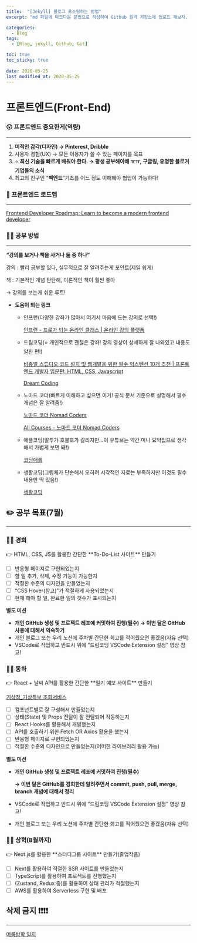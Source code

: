 ```yaml
---
title:  "[Jekyll] 블로그 포스팅하는 방법"
excerpt: "md 파일에 마크다운 문법으로 작성하여 Github 원격 저장소에 업로드 해보자. 에디터는 Visual Studio code 사용! 로컬 서버에서 확인도 해보자. "

categories:
  - Blog
tags:
  - [Blog, jekyll, Github, Git]

toc: true
toc_sticky: true
 
date: 2020-05-25
last_modified_at: 2020-05-25
---
```

# 프론트엔드(Front-End)

### 😮 프론트엔드 중요한게(역량)

---

1. **미적인 감각(디자인) → Pinterest, Dribble** 
2. 사용자 경험(UX) → 모든 이용자가 쓸 수 있는 페이지를 목표
3. ⭐️ **최신 기술을 빠르게 배워야 한다. → 평생 공부해야해 ㅠㅠ, 구글링, 유명한 블로거 기업들의 소식** 
4. 최고의 친구인 “**벡엔드**”기초를 어느 정도 이해해야 협업이 가능하다!

### 📍 프론트엔드 로드맵

---

[Frontend Developer Roadmap: Learn to become a modern frontend developer](https://roadmap.sh/frontend)

### 🙇‍♂️ 공부 방법

---

**“강의를 보거나 책을 사거나 둘 중 하나”**

강의 : 빨리 공부할 있다, 실무적으로 잘 알려주는게 포인트(제일 쉽게)

책 : 기본적인 개념 탄탄해, 이론적인 책이 훨씬 좋아

→ 강의를 보는게 쉬운 루트!

- **도움이 되는 링크**
    - 인프런(다양한 강좌가 많아서 여기서 마음에 드는 강의로 선택!)
        
        [인프런 - 프로가 되는 온라인 클래스 | 온라인 강의 플랫폼](https://www.inflearn.com/)
        
    - 드림코딩(⭐️ 개인적으로 괜찮은 강좌! 강의 영상이 상세하게 잘 나와있고 내용도 알찬 편!)
        
        [비쥬얼 스튜디오 코드 설치 및 웹개발을 위한 필수 익스텐션 10개 추천 | 프론트엔드 개발자 입문편: HTML, CSS, Javascript](https://www.youtube.com/watch?v=bS9yTI2fC0w)
        
        [Dream Coding](https://academy.dream-coding.com/)
        
        [](https://www.youtube.com/channel/UC_4u-bXaba7yrRz_6x6kb_w)
        
    - 노마드 코더(빠르게 이해하고 싶으면 이거! 공식 문서 기준으로 설명해서 필수 개념은 잘 알려줌!)
        
        [노마드 코더 Nomad Coders](https://www.youtube.com/c/%EB%85%B8%EB%A7%88%EB%93%9C%EC%BD%94%EB%8D%94NomadCoders)
        
        [All Courses - 노마드 코더 Nomad Coders](https://nomadcoders.co/courses)
        
    - 애플코딩(말투가 호불호가 갈리지만…이 유튜브는 약간 미니 요약집으로 생각해서 가볍게 보면 돼!)
        
        [코딩애플](https://www.youtube.com/channel/UCSLrpBAzr-ROVGHQ5EmxnUg)
        
    - 생활코딩(그림체가 단순해서 오히려 시각적인 자료는 부족하지만 이것도 필수 내용만 딱 있음!)
        
        [생활코딩](https://opentutorials.org/course/1)
        

## ✏️ 공부 목표(7월)

---

### 🙋‍♀️ 경희

<aside>
👉 HTML, CSS, JS를 활용한 간단한 **To-Do-List 사이트** 만들기

</aside>

- [ ]  반응형 페이지로 구현되었는지
- [ ]  할 일 추가, 삭제, 수정 기능이 가능한지
- [ ]  적절한 수준의 디자인을 만들었는지
- [ ]  “CSS Hover(참고)”가 적절하게 사용되었는지
- [ ]  현재 해야 할 일, 완료한 일의 갯수가 표시되는지

**별도 미션**

- **개인 GitHub 생성 및 프로젝트 레포에 커밋하여 진행(필수) → 이번 달은 GitHub 사용에 대해서 익숙하기**
- 개인 블로그 또는 우리 노션에 주차별 간단한 회고를 적어줬으면 좋겠음(자유 선택)
- VSCode로 작업하고 반드시 위에 “드림코딩 VSCode Extension 설정” 영상 참고!

### 🙎‍♀️ 동하

<aside>
👉 React + 날씨 API를 활용한 간단한 **일기 예보 사이트** 만들기

</aside>

[기상청_기상특보 조회서비스](https://www.data.go.kr/data/15000415/openapi.do)

- [ ]  컴포넌트별로 잘 구성해서 만들었는지
- [ ]  상태(State) 및 Props 전달이 잘 전달되어 작동하는지
- [ ]  React Hooks를 활용해서 개발했는지
- [ ]  API를 호출하기 위한 Fetch OR Axios 활용을 했는지
- [ ]  반응형 페이지로 구현되었는지
- [ ]  적절한 수준의 디자인으로 만들었는지(어떠한 라이브러리 활용 가능)

**별도 미션**

- **개인 GitHub 생성 및 프로젝트 레포에 커밋하여 진행(필수)**
    
    **→ 이번 달은 GitHub를 경희한테 알려주면서 commit, push, pull, merge, branch 개념에 대해서 정리**
    
- VSCode로 작업하고 반드시 위에 “드림코딩 VSCode Extension 설정” 영상 참고!
- 개인 블로그 또는 우리 노션에 주차별 간단한 회고를 적어줬으면 좋겠음(자유 선택)

### 🤦‍♂️ 상혁(8월까지)

<aside>
👉 Next.js를 활용한 **스터디그룹 사이트** 만들기(졸업작품)

</aside>

- [ ]  Next를 활용하여 적절한 SSR 사이트를 만들었는지
- [ ]  TypeScript를 활용하여 프로젝트를 진행했는지
- [ ]  (Zustand, Redux 중)를 활용하여 상태 관리가 적절했는지
- [ ]  AWS를 활용하여 Serverless 구현 및 배포

## 삭제 금지 ❗❗❗❗

---

[여름방학 일지](https://www.notion.so/0ee489d70e2e4847a904679d4a7f9b6e)
